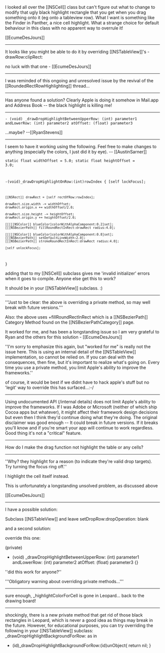 I looked all over the [[NSCell]] class but can't figure out what to change to modify that ugly black highlight rectangle that you get when you drag something onto it (eg onto a tableview row).  What I want is something like the Finder in Panther, a nice cell highlight.  What a strange choice for default behaviour in this class with no apparent way to overrule it!

[[EcumeDesJours]]

----
It looks like you might be able to do it by overriding [[NSTableView]]'s -drawRow:clipRect:

no luck with that one - [[EcumeDesJours]]

----
I was reminded of this ongoing and unresolved issue by the revival of the [[RoundedRectRowHighlighting]] thread...   

----

Has anyone found a solution?  Clearly Apple is doing it somehow in Mail.app and Address Book -- the black highlight is killing me!

----
<code>- (void) _drawDropHighlightBetweenUpperRow: (int) parameter1 andLowerRow: (int) parameter2 atOffset: (float) parameter3</code>

...maybe? --[[RyanStevens]]

----

I seem to have it working using the following.  Feel free to make changes to anything (especially the colors, I just did it by eye). -- [[AustinSarner]]

<code>static float widthOffset = 5.0;
static float heightOffset = 3.0;

-(void)_drawDropHighlightOnRow:(int)rowIndex
{
	[self lockFocus];
	
	[[NSRect]] drawRect = [self rectOfRow:rowIndex];
	
	drawRect.size.width -= widthOffset;
	drawRect.origin.x += widthOffset/2.0;

	drawRect.size.height -= heightOffset;
	drawRect.origin.y += heightOffset/2.0;
	
	[[[[[NSColor]] blueColor]colorWithAlphaComponent:0.2]set];
	[[[NSBezierPath]] fillRoundRectInRect:drawRect radius:4.0];

	[[[[[NSColor]] blueColor]colorWithAlphaComponent:0.8]set];
	[[[NSBezierPath]] setDefaultLineWidth:2.0];
	[[[NSBezierPath]] strokeRoundRectInRect:drawRect radius:4.0];

	[self unlockFocus];
}</code>

adding that to my [[NSCell]] subclass gives me 'invalid initializer' errors when it goes to compile.  Anyone else get this to work?

It should be in your [[NSTableView]] subclass. :)

----

'''Just to be clear:  the above is overriding a private method, so may well break with future versions.'''

Also: the above uses +fillRoundRectInRect which is a [[NSBezierPath]] Category Method found on the [[NSBezierPathCategory]] page.

It worked for me, and has been a longstanding issue so I am very grateful to Ryan and the others for this solution - [[EcumeDesJours]]

''I'm sorry to emphasize this again, but "worked for me" is really not the issue here.  This is using an internal detail of the [[NSTableView]] implementation, so cannot be relied on.  If you can deal with the consequences, then fine, but it's important to realize what's going on.  Every time you use a private method, you limit Apple's ability to improve the frameworks.''

of course, it would be best if we didnt have to hack apple's stuff but no 'legit' way to override this has surfaced...:-/

----
Using undocumented API (/internal details) does not limit Apple's ability to improve the frameworks. If I was Adobe or Microsoft (neither of which ship Cocoa apps but whatever), it might affect their framework design decisions but even then I think they'd continue doing what they're doing. The original disclaimer was good enough -- It could break in future versions. If it breaks you'll know and if you're smart your app will continue to work regardless. Good thing it's not a "critical" feature.

----

How do I make the drag function not highlight the table or any cells?

----

''Why? they highlight for a reason (to indicate they're valid drop targets). Try turning the focus ring off.''

I highlight the cell itself instead.

This is unfortunately a longstanding unsolved problem, as discussed above

[[EcumeDesJours]]

----

I have a possible solution:

Subclass [[NSTableView]] and leave setDropRow:dropOperation: blank

and a second solution:

override this one:

(private)

- (void) _drawDropHighlightBetweenUpperRow: (int) parameter1 andLowerRow: (int) parameter2 atOffset: (float) parameter3
{}

''did this work for anyone?''

'''Obligatory warning about overriding private methods...'''

----

sure enough, _highlightColorForCell is gone in Leopard...  back to the drawing board!

----

shockingly, there is a new private method that get rid of those black rectangles in Leopard, which is never a good idea as things may break in the future. However, for educational purposes, you can try overriding the following in your [[NSTableView]] subclass: _drawDropHighlightBackgroundForRow: as in

- (id)_drawDropHighlightBackgroundForRow:(id)unObject{ return nil; }